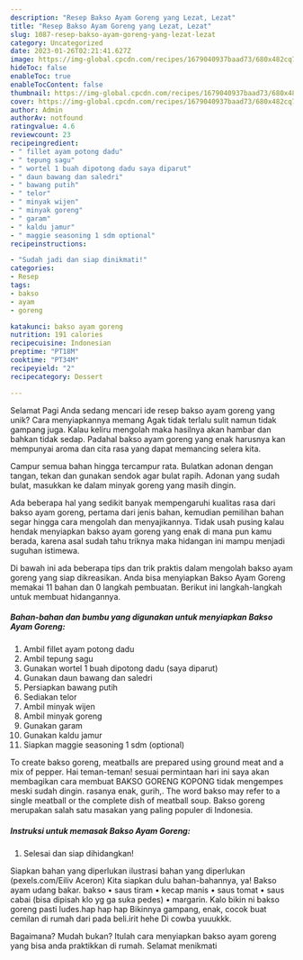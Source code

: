 ```yaml
---
description: "Resep Bakso Ayam Goreng yang Lezat, Lezat"
title: "Resep Bakso Ayam Goreng yang Lezat, Lezat"
slug: 1087-resep-bakso-ayam-goreng-yang-lezat-lezat
category: Uncategorized
date: 2023-01-26T02:21:41.627Z
image: https://img-global.cpcdn.com/recipes/1679040937baad73/680x482cq70/bakso-ayam-goreng-foto-resep-utama.jpg
hideToc: false
enableToc: true
enableTocContent: false
thumbnail: https://img-global.cpcdn.com/recipes/1679040937baad73/680x482cq70/bakso-ayam-goreng-foto-resep-utama.jpg
cover: https://img-global.cpcdn.com/recipes/1679040937baad73/680x482cq70/bakso-ayam-goreng-foto-resep-utama.jpg
author: Admin
authorAv: notfound
ratingvalue: 4.6
reviewcount: 23
recipeingredient:
- " fillet ayam potong dadu"
- " tepung sagu"
- " wortel 1 buah dipotong dadu saya diparut"
- " daun bawang dan saledri"
- " bawang putih"
- " telor"
- " minyak wijen"
- " minyak goreng"
- " garam"
- " kaldu jamur"
- " maggie seasoning 1 sdm optional"
recipeinstructions:

- "Sudah jadi dan siap dinikmati!"
categories:
- Resep
tags:
- bakso
- ayam
- goreng

katakunci: bakso ayam goreng 
nutrition: 191 calories
recipecuisine: Indonesian
preptime: "PT18M"
cooktime: "PT34M"
recipeyield: "2"
recipecategory: Dessert

---
```



Selamat Pagi Anda sedang mencari ide resep bakso ayam goreng yang unik? Cara menyiapkannya memang Agak tidak terlalu sulit namun tidak gampang juga. Kalau keliru mengolah maka hasilnya akan hambar dan bahkan tidak sedap. Padahal bakso ayam goreng yang enak harusnya kan mempunyai aroma dan cita rasa yang dapat memancing selera kita.


Campur semua bahan hingga tercampur rata. Bulatkan adonan dengan tangan, tekan dan gunakan sendok agar bulat rapih. Adonan yang sudah bulat, masukkan ke dalam minyak goreng yang masih dingin.

Ada beberapa hal yang sedikit banyak mempengaruhi kualitas rasa dari bakso ayam goreng, pertama dari jenis bahan, kemudian pemilihan bahan segar hingga cara mengolah dan menyajikannya. Tidak usah pusing kalau hendak menyiapkan bakso ayam goreng yang enak di mana pun kamu berada, karena asal sudah tahu triknya maka hidangan ini mampu menjadi suguhan istimewa.


Di bawah ini ada beberapa tips dan trik praktis dalam mengolah bakso ayam goreng yang siap dikreasikan. Anda bisa menyiapkan Bakso Ayam Goreng memakai 11 bahan dan 0 langkah pembuatan. Berikut ini langkah-langkah untuk membuat hidangannya.

<!--inarticleads1-->

##### Bahan-bahan dan bumbu yang digunakan untuk menyiapkan Bakso Ayam Goreng:

1. Ambil  fillet ayam potong dadu
1. Ambil  tepung sagu
1. Gunakan  wortel 1 buah dipotong dadu (saya diparut)
1. Gunakan  daun bawang dan saledri
1. Persiapkan  bawang putih
1. Sediakan  telor
1. Ambil  minyak wijen
1. Ambil  minyak goreng
1. Gunakan  garam
1. Gunakan  kaldu jamur
1. Siapkan  maggie seasoning 1 sdm (optional)


To create bakso goreng, meatballs are prepared using ground meat and a mix of pepper. Hai teman-teman! sesuai permintaan hari ini saya akan membagikan cara membuat BAKSO GORENG KOPONG tidak mengempes meski sudah dingin. rasanya enak, gurih,. The word bakso may refer to a single meatball or the complete dish of meatball soup. Bakso goreng merupakan salah satu masakan yang paling populer di Indonesia. 

<!--inarticleads2-->

##### Instruksi untuk memasak Bakso Ayam Goreng:


1. Selesai dan siap dihidangkan!

Siapkan bahan yang diperlukan ilustrasi bahan yang diperlukan (pexels.com/Eiliv Aceron) Kita siapkan dulu bahan-bahannya, ya! Bakso ayam udang bakar. bakso • saus tiram • kecap manis • saus tomat • saus cabai (bisa dipisah klo yg ga suka pedes) • margarin. Kalo bikin ni bakso goreng pasti ludes.hap hap hap Bikinnya gampang, enak, cocok buat cemilan di rumah dari pada beli.irit hehe Di cowba yuuukkk. 

Bagaimana? Mudah bukan? Itulah cara menyiapkan bakso ayam goreng yang bisa anda praktikkan di rumah. Selamat menikmati
